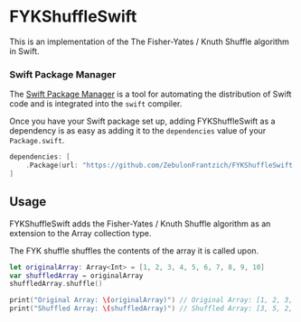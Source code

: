 # FYKShuffleSwift
This is an implementation of the The Fisher-Yates / Knuth Shuffle algorithm in Swift.


### Swift Package Manager

The [Swift Package Manager](https://swift.org/package-manager/) is a tool for automating the distribution of Swift code and is integrated into the `swift` compiler.

Once you have your Swift package set up, adding FYKShuffleSwift as a dependency is as easy as adding it to the `dependencies` value of your `Package.swift`.

```swift
dependencies: [
    .Package(url: "https://github.com/ZebulonFrantzich/FYKShuffleSwift.git", majorVersion: 1)
]
```

## Usage
FYKShuffleSwift adds the Fisher-Yates / Knuth Shuffle algorithm as an extension to the Array collection type.

The FYK shuffle shuffles the contents of the array it is called upon.
```swift
let originalArray: Array<Int> = [1, 2, 3, 4, 5, 6, 7, 8, 9, 10]
var shuffledArray = originalArray
shuffledArray.shuffle()

print("Original Array: \(originalArray)") // Original Array: [1, 2, 3, 4, 5, 6, 7, 8, 9, 10]
print("Shuffled Array: \(shuffledArray)") // Shuffled Array: [3, 5, 2, 10, 8, 1, 6, 4, 7, 9]
```
